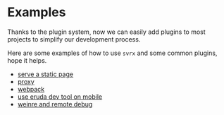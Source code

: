 # Examples

Thanks to the plugin system, now we can easily add plugins to most projects to simplify our development process.   

Here are some examples of how to use `svrx` and some common plugins, hope it helps.

- [serve a static page](https://github.com/svrxjs/svrx/blob/master/examples/serve-static-page)
- [proxy](https://github.com/svrxjs/svrx/blob/master/examples/proxy)
- [webpack](https://github.com/svrxjs/svrx-plugin-webpack/tree/master/example)
- [use eruda dev tool on mobile](https://github.com/svrxjs/svrx/tree/master/examples/eruda)
- [weinre and remote debug](https://github.com/svrxjs/svrx/blob/master/examples/weinre)
